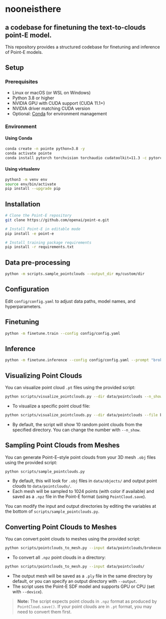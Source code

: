 # nooneisthere
## a codebase for finetuning the text-to-clouds point-E model.
This repository provides a structured codebase for finetuning and inference of Point-E models.

## Setup

### Prerequisites

- Linux or macOS (or WSL on Windows)
- Python 3.8 or higher
- NVIDIA GPU with CUDA support (CUDA 11.1+)
- NVIDIA driver matching CUDA version
- Optional: [Conda](https://docs.conda.io/) for environment management

### Environment

#### Using Conda

```bash
conda create -n pointe python=3.8 -y
conda activate pointe
conda install pytorch torchvision torchaudio cudatoolkit=11.3 -c pytorch -y
````

#### Using virtualenv

```bash
python3 -m venv env
source env/bin/activate
pip install --upgrade pip
```

## Installation

```bash
# Clone the Point-E repository
git clone https://github.com/openai/point-e.git

# Install Point-E in editable mode
pip install -e point-e

# Install training package requirements
pip install -r requirements.txt
```

## Data pre-processing

```bash
python -m scripts.sample_pointclouds --output_dir my/custom/dir
```
## Configuration

Edit `config/config.yaml` to adjust data paths, model names, and hyperparameters.

## Finetuning

```bash
python -m finetune.train --config config/config.yaml
```

## Inference

```bash
python -m finetune.inference --config config/config.yaml --prompt "broken couch" --out broken_couch_pc.pt
```

## Visualizing Point Clouds

You can visualize point cloud `.pt` files using the provided script:

```bash
python scripts/visualize_pointclouds.py --dir data/pointclouds --n_show 5
```

- To visualize a specific point cloud file:

```bash
python scripts/visualize_pointclouds.py --dir data/pointclouds --file brokecouch_pc.pt
```

- By default, the script will show 10 random point clouds from the specified directory. You can change the number with `--n_show`.

## Sampling Point Clouds from Meshes

You can generate Point-E–style point clouds from your 3D mesh `.obj` files using the provided script:

```bash
python scripts/sample_pointclouds.py
```

- By default, this will look for `.obj` files in `data/objects/` and output point clouds to `data/pointclouds/`.
- Each mesh will be sampled to 1024 points (with color if available) and saved as a `.npz` file in the Point-E format (using `PointCloud.save`).

You can modify the input and output directories by editing the variables at the bottom of `scripts/sample_pointclouds.py`.

## Converting Point Clouds to Meshes

You can convert point clouds to meshes using the provided script:

```bash
python scripts/pointclouds_to_mesh.py --input data/pointclouds/brokecouch_pc.npz
```

- To convert all `.npz` point clouds in a directory:

```bash
python scripts/pointclouds_to_mesh.py --input data/pointclouds/
```

- The output mesh will be saved as a `.ply` file in the same directory by default, or you can specify an output directory with `--output`.
- The script uses the Point-E SDF model and supports GPU or CPU (set with `--device`).

> **Note:** The script expects point clouds in `.npz` format as produced by `PointCloud.save()`. If your point clouds are in `.pt` format, you may need to convert them first.
